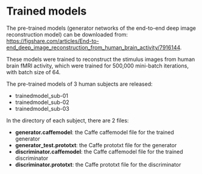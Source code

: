 # Trained models

The pre-trained models (generator networks of the end-to-end deep image reconstruction model) can be downloaded from: <https://figshare.com/articles/End-to-end_deep_image_reconstruction_from_human_brain_activity/7916144>.

These models were trained to reconstruct the stimulus images from human brain fMRI activity, which were trained for 500,000 mini-batch iterations, with batch size of 64.

The pre-trained models of 3 human subjects are released:

- trainedmodel_sub-01
- trainedmodel_sub-02
- trainedmodel_sub-03

In the directory of each subject, there are 2 files:

- **generator.caffemodel**: the Caffe caffemodel file for the trained generator
- **generator_test.prototxt**: the Caffe prototxt file for the generator
- **discriminator.caffemodel**: the Caffe caffemodel file for the trained discriminator
- **discriminator.prototxt**: the Caffe prototxt file for the discriminator
